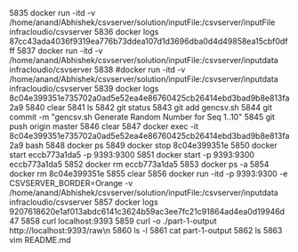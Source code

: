  5835  docker run  -itd -v /home/anand/Abhishek/csvserver/solution/inputFile:/csvserver/inputFile  infracloudio/csvserver
 5836  docker logs 87cc43ada4036f9319ea776b73ddea107d1d3696dba0d4d49858ea15cbf0dfff
 5837  docker run  -itd -v /home/anand/Abhishek/csvserver/solution/inputFile:/csvserver/inputdata  infracloudio/csvserver
 5838  #docker run  -itd -v /home/anand/Abhishek/csvserver/solution/inputFile:/csvserver/inputdata  infracloudio/csvserver
 5839  docker logs 8c04e399351e735702a0ad5e52ea4e86760425cb26414ebd3bad9b8e813fa2a9
 5840  clear
 5841  ls
 5842  git status
 5843  git add  gencsv.sh
 5844  git commit  -m "gencsv.sh Generate Random Number for Seq 1..10"
 5845  git push origin master
 5846  clear
 5847  docker exec -it 8c04e399351e735702a0ad5e52ea4e86760425cb26414ebd3bad9b8e813fa2a9 bash
 5848  docker ps
 5849  docker stop 8c04e399351e
 5850  docker start eccb773a1da5 -p 9393:9300
 5851  docker start -p 9393:9300 eccb773a1da5
 5852  docker rm eccb773a1da5
 5853  docker ps -a
 5854  docker rm 8c04e399351e
 5855  clear
 5856  docker run  -itd -p 9393:9300 -e CSVSERVER_BORDER=Orange -v /home/anand/Abhishek/csvserver/solution/inputFile:/csvserver/inputdata  infracloudio/csvserver
 5857  docker logs 9207618620e1af013abdc6141c3624b59ac3ee7fc21c91864ad4ea0d19946d47
 5858  curl localhost:9393
 5859  curl -o ./part-1-output http://localhost:9393/raw\n
 5860  ls -l
 5861  cat part-1-output
 5862  ls
 5863  vim README.md
